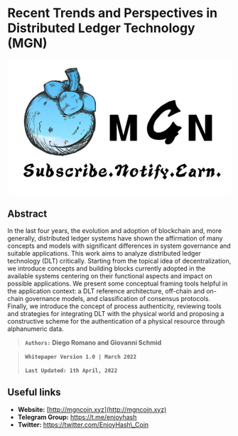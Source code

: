# Recent Trends and Perspectives in Distributed Ledger Technology (MGN)

![](<.gitbook/assets/whitepaper-main (1).png>)

## Abstract

In the last four years, the evolution and adoption of blockchain and, more generally, distributed ledger systems have shown the affirmation of many concepts and models with significant differences in system governance and suitable applications. This work aims to analyze distributed ledger technology (DLT) critically. Starting from the topical idea of decentralization, we introduce concepts and building blocks currently adopted in the available systems centering on their functional aspects and impact on possible applications. We present some conceptual framing tools helpful in the application context: a DLT reference architecture, off-chain and on-chain governance models, and classification of consensus protocols. Finally, we introduce the concept of process authenticity, reviewing tools and strategies for integrating DLT with the physical world and proposing a constructive scheme for the authentication of a physical resource through alphanumeric data.



> **`Authors:` Diego Romano and Giovanni Schmid**

> **`Whitepaper Version 1.0 | March 2022`**
>
> **`Last Updated: 1th April, 2022`**

## **Useful links**

* **Website:** [http://mgncoin.xyz](http://mgncoin.xyz)
* **Telegram Group:** https://t.me/enjoyhash
* **Twitter:** https://twitter.com/EnjoyHash\_Coin
